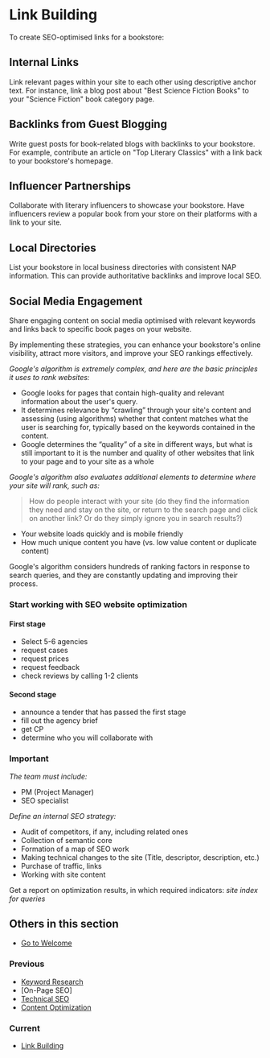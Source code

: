 # Link Building

To create SEO-optimised links for a bookstore:

## Internal Links

Link relevant pages within your site to each other using descriptive anchor text. For instance, link a blog post about "Best Science Fiction Books" to your "Science Fiction" book category page.

## Backlinks from Guest Blogging

Write guest posts for book-related blogs with backlinks to your bookstore. For example, contribute an article on "Top Literary Classics" with a link back to your bookstore's homepage.

## Influencer Partnerships

Collaborate with literary influencers to showcase your bookstore. Have influencers review a popular book from your store on their platforms with a link to your site.

## Local Directories

List your bookstore in local business directories with consistent NAP information. This can provide authoritative backlinks and improve local SEO.

## Social Media Engagement

Share engaging content on social media optimised with relevant keywords and links back to specific book pages on your website.

By implementing these strategies, you can enhance your bookstore's online visibility, attract more visitors, and improve your SEO rankings effectively.

*Google's algorithm is extremely complex, and here are the basic principles it uses to rank websites:*

* Google looks for pages that contain high-quality and relevant information about the user's query.
* It determines relevance by “crawling” through your site's content and assessing (using algorithms) whether that content matches what the user is searching for, typically based on the keywords contained in the content.
* Google determines the “quality” of a site in different ways, but what is still important to it is the number and quality of other websites that link to your page and to your site as a whole

*Google's algorithm also evaluates additional elements to determine where your site will rank, such as:*

> How do people interact with your site (do they find the information they need and stay on the site, or return to the search page and click on another link? Or do they simply ignore you in search results?)

* Your website loads quickly and is mobile friendly
* How much unique content you have (vs. low value content or duplicate content)

Google's algorithm considers hundreds of ranking factors in response to search queries, and they are constantly updating and improving their process.

### Start working with SEO website optimization

#### First stage

* Select 5-6 agencies
* request cases
* request prices
* request feedback
* check reviews by calling 1-2 clients

#### Second stage

* announce a tender that has passed the first stage
* fill out the agency brief
* get CP
* determine who you will collaborate with

### Important

*The team must include:*

* PM (Project Manager)
* SEO specialist

*Define an internal SEO strategy:*

* Audit of competitors, if any, including related ones
* Collection of semantic core
* Formation of a map of SEO work
* Making technical changes to the site (Title, descriptor, description, etc.)
* Purchase of traffic, links
* Working with site content

Get a report on optimization results, in which required indicators: *site index for queries*

## Others in this section

* [Go to Welcome](../Welcome.md)

### Previous

* [Keyword Research](../2.%20SEO/Keyword%20Research.md)
* [On-Page SEO]
* [Technical SEO](../2.%20SEO/Technical%20SEO.md)
* [Content Optimization](../2.%20SEO/Content%20Optimization.md)

### Current

* [Link Building](../2.%20SEO/Link%20Building.md)
